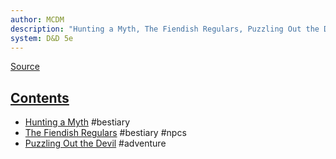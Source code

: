 ```yaml
---
author: MCDM
description: "Hunting a Myth, The Fiendish Regulars, Puzzling Out the Devil"
system: D&D 5e
---
```

[Source](zotero://select/library/items/QEWGVDAV)


## [Contents](zotero://open-pdf/library/items/QEWGVDAV?page=3)

- [Hunting a Myth](zotero://open-pdf/library/items/QEWGVDAV?page=5) #bestiary 
- [The Fiendish Regulars](zotero://open-pdf/library/items/QEWGVDAV?page=13) #bestiary #npcs 
- [Puzzling Out the Devil](zotero://open-pdf/library/items/QEWGVDAV?page=20) #adventure 

